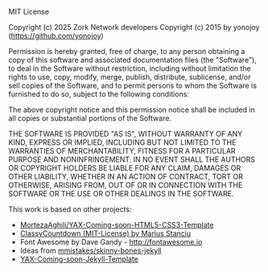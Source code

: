 MIT License

Copyright (c) 2025 Zork Network developers
Copyright (c) 2015 by yonojoy (https://github.com/yonojoy)

Permission is hereby granted, free of charge, to any person obtaining a copy
of this software and associated documentation files (the "Software"), to deal
in the Software without restriction, including without limitation the rights
to use, copy, modify, merge, publish, distribute, sublicense, and/or sell
copies of the Software, and to permit persons to whom the Software is
furnished to do so, subject to the following conditions:

The above copyright notice and this permission notice shall be included in all
copies or substantial portions of the Software.

THE SOFTWARE IS PROVIDED "AS IS", WITHOUT WARRANTY OF ANY KIND, EXPRESS OR
IMPLIED, INCLUDING BUT NOT LIMITED TO THE WARRANTIES OF MERCHANTABILITY,
FITNESS FOR A PARTICULAR PURPOSE AND NONINFRINGEMENT. IN NO EVENT SHALL THE
AUTHORS OR COPYRIGHT HOLDERS BE LIABLE FOR ANY CLAIM, DAMAGES OR OTHER
LIABILITY, WHETHER IN AN ACTION OF CONTRACT, TORT OR OTHERWISE, ARISING FROM,
OUT OF OR IN CONNECTION WITH THE SOFTWARE OR THE USE OR OTHER DEALINGS IN THE
SOFTWARE.


This work is based on other projects:

* [MortezaAghili/YAX-Coming-soon-HTML5-CSS3-Template](https://github.com/MortezaAghili/YAX-Coming-soon-HTML5-CSS3-Template)
* [ClassyCountdown (MIT-License) by Marius Stanciu](http://www.class.pm/)
* Font Awesome by Dave Gandy - http://fontawesome.io
* Ideas from [mmistakes/skinny-bones-jekyll](
https://github.com/mmistakes/skinny-bones-jekyll)
* [YAX-Coming-soon-Jekyll-Template](https://github.com/yonojoy/YAX-Coming-soon-Jekyll-Template)

